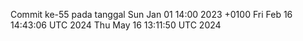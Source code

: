 Commit ke-55 pada tanggal Sun Jan 01 14:00 2023 +0100
Fri Feb 16 14:43:06 UTC 2024
Thu May 16 13:11:50 UTC 2024
